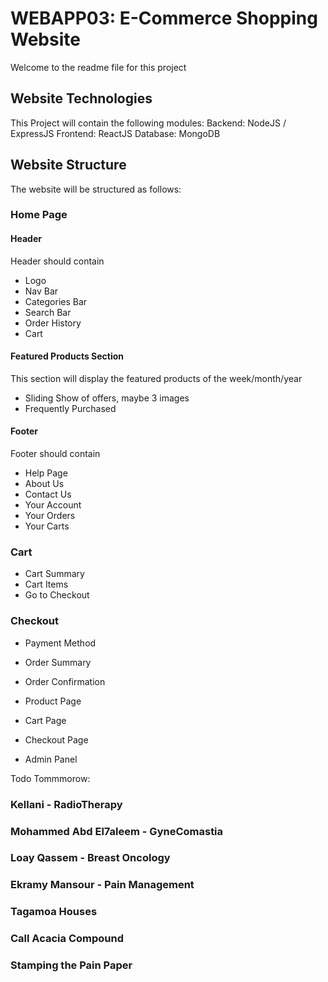 # WEBAPP03: E-Commerce Shopping Website
Welcome to the readme file for this project

## Website Technologies
This Project will contain the following modules:
Backend:  NodeJS / ExpressJS
Frontend: ReactJS
Database: MongoDB

## Website Structure
The website will be structured as follows:
### Home Page
####  Header
Header should contain
- Logo
- Nav Bar
- Categories Bar
- Search Bar
- Order History
- Cart

####  Featured Products Section
This section will display the featured products of the week/month/year
- Sliding Show of offers, maybe 3 images
- Frequently Purchased

#### Footer
Footer should contain
- Help Page
- About Us
- Contact Us
- Your Account
- Your Orders
- Your Carts

### Cart
- Cart Summary
- Cart Items
- Go to Checkout

### Checkout
- Payment Method
- Order Summary
- Order Confirmation










- Product Page
- Cart Page
- Checkout Page
- Admin Panel






Todo Tommmorow:
### Kellani - RadioTherapy
### Mohammed Abd El7aleem - GyneComastia
### Loay Qassem - Breast Oncology
### Ekramy Mansour - Pain Management
### Tagamoa Houses
### Call Acacia Compound
### Stamping the Pain Paper


